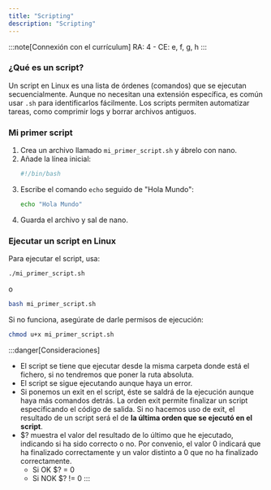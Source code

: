 ```yaml
---
title: "Scripting"
description: "Scripting"
---
```


:::note[Connexión con el currículum]
RA: 4 - CE: e, f, g, h
:::

### ¿Qué es un script?

Un script en Linux es una lista de órdenes (comandos) que se ejecutan secuencialmente. Aunque no necesitan una extensión específica, es común usar `.sh` para identificarlos fácilmente. Los scripts permiten automatizar tareas, como comprimir logs y borrar archivos antiguos.

### Mi primer script

1. Crea un archivo llamado `mi_primer_script.sh` y ábrelo con nano.
2. Añade la línea inicial:
   ```sh  frame="none"
   #!/bin/bash
   ```
3. Escribe el comando `echo` seguido de "Hola Mundo":
   ```sh  frame="none"
   echo "Hola Mundo"
   ```
4. Guarda el archivo y sal de nano.

### Ejecutar un script en Linux

Para ejecutar el script, usa:
```sh  frame="none"
./mi_primer_script.sh
```
o
```sh  frame="none"
bash mi_primer_script.sh
```
Si no funciona, asegúrate de darle permisos de ejecución:
```sh  frame="none"
chmod u+x mi_primer_script.sh
```

:::danger[Consideraciones]
- El script se tiene que ejecutar desde la misma carpeta donde está el fichero, si no tendremos que poner la ruta absoluta.
- El script se sigue ejecutando aunque haya un error.
- Si ponemos un exit en el script, éste se saldrá de la ejecución aunque haya más comandos detrás. La orden exit permite finalizar un script especificando el código de  salida. Si no hacemos uso de exit, el resultado de un script será el de **la última orden que se ejecutó en el script**.
- $? muestra el valor del resultado de lo último que he ejecutado, indicando si ha sido correcto o no. Por convenio, el valor 0 indicará que ha finalizado correctamente y un  valor distinto a 0 que no ha finalizado correctamente.
  - Si OK $? = 0
  - Si NOK $? != 0
:::